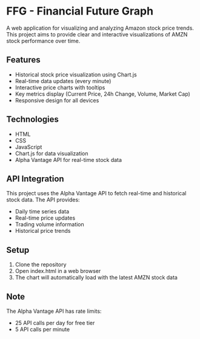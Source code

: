 # FFG - Financial Future Graph

A web application for visualizing and analyzing Amazon stock price trends. This project aims to provide clear and interactive visualizations of AMZN stock performance over time.

## Features
- Historical stock price visualization using Chart.js
- Real-time data updates (every minute)
- Interactive price charts with tooltips
- Key metrics display (Current Price, 24h Change, Volume, Market Cap)
- Responsive design for all devices

## Technologies
- HTML
- CSS
- JavaScript
- Chart.js for data visualization
- Alpha Vantage API for real-time stock data

## API Integration
This project uses the Alpha Vantage API to fetch real-time and historical stock data. The API provides:
- Daily time series data
- Real-time price updates
- Trading volume information
- Historical price trends

## Setup
1. Clone the repository
2. Open index.html in a web browser
3. The chart will automatically load with the latest AMZN stock data

## Note
The Alpha Vantage API has rate limits:
- 25 API calls per day for free tier
- 5 API calls per minute
